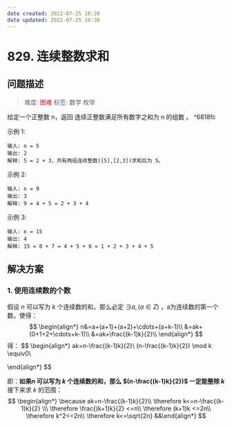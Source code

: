 ```yaml
---
date created: 2022-07-25 10:20
date updated: 2022-07-25 10:30
---
```


# 829. 连续整数求和
## 问题描述
>难度: <span style="color:red">困难</span>
>标签: 数学 枚举

给定一个正整数 n，返回 连续正整数满足所有数字之和为 n 的组数 。  ^6818fc

示例 1:
```
输入: n = 5
输出: 2
解释: 5 = 2 + 3，共有两组连续整数([5],[2,3])求和后为 5。
```

示例 2:
```
输入: n = 9
输出: 3
解释: 9 = 4 + 5 = 2 + 3 + 4
```
示例 3:
```
输入: n = 15
输出: 4
解释: 15 = 8 + 7 = 4 + 5 + 6 = 1 + 2 + 3 + 4 + 5
```

## 解决方案
### 1. 使用连续数的个数
假设 $n$ 可以写为 $k$ 个连续数的和，那么必定 $\exists a, (a \in Z)$ ，a为连续数的第一个数。使得：
$$
\begin{align*}
n&=a+(a+1)+(a+2)+\cdots+(a+k-1)\\
&=ak+(0+1+2+\cdots+k-1)\\
&=ak+\frac{(k-1)k}{2}\\
\end{align*}
$$
得：
$$
\begin{align*}
ak=n-\frac{(k-1)k}{2}\\
(n-\frac{(k-1)k}{2}) \mod k \equiv0\\

\end{align*}
$$

即：**如果$n$ 可以写为 $k$ 个连续数的和，那么 $(n-\frac{(k-1)k}{2})$  一定能整除 $k$**
接下来求 $k$ 的范围：
$$
\begin{align*}
\because ak=n-\frac{(k-1)k}{2}\\
\therefore k<=n-\frac{(k-1)k}{2} \\\
\therefore \frac{(k+1)k}{2} <=n\\
\therefore (k+1)k <=2n\\
\therefore k^2<=2n\\
\therefore k<=\sqrt{2n}
&&\end{align*}
$$